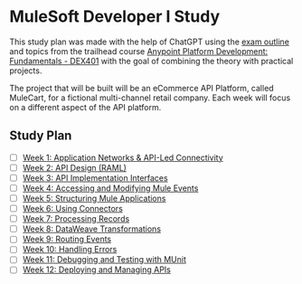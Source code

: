 # MuleSoft Developer I Study

This study plan was made with the help of ChatGPT using the [exam outline](exam-outline.md) and topics from the trailhead course [Anypoint Platform Development: Fundamentals - DEX401](anypoint-platform-development-fundamentals.md) with the goal of combining the theory with practical projects.

The project that will be built will be an eCommerce API Platform, called MuleCart, for a fictional multi-channel retail company. Each week will focus on a different aspect of the API platform.

## Study Plan

- [ ] [Week 1: Application Networks & API-Led Connectivity](week-01/README.md)
- [ ] [Week 2: API Design (RAML)](week-02/README.md)
- [ ] [Week 3: API Implementation Interfaces](week-03/README.md)
- [ ] [Week 4: Accessing and Modifying Mule Events](week-04/README.md)
- [ ] [Week 5: Structuring Mule Applications](week-05/README.md)
- [ ] [Week 6: Using Connectors](week-06/README.md)
- [ ] [Week 7: Processing Records](week-07/README.md)
- [ ] [Week 8: DataWeave Transformations](week-08/README.md)
- [ ] [Week 9: Routing Events](week-09/README.md)
- [ ] [Week 10: Handling Errors](week-10/README.md)
- [ ] [Week 11: Debugging and Testing with MUnit](week-11/README.md)
- [ ] [Week 12: Deploying and Managing APIs](week-12/README.md)
